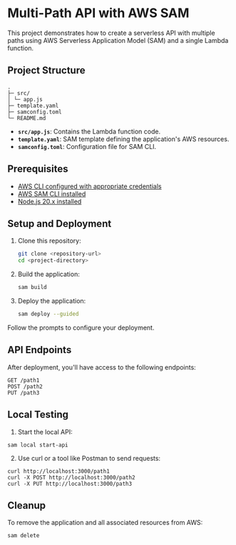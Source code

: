# Multi-Path API with AWS SAM

This project demonstrates how to create a serverless API with multiple paths using AWS Serverless Application Model (SAM) and a single Lambda function.

## Project Structure
```
.
├─ src/
│ └─ app.js
├─ template.yaml
├─ samconfig.toml
└─ README.md
```

- **`src/app.js`**: Contains the Lambda function code.
- **`template.yaml`**: SAM template defining the application's AWS resources.
- **`samconfig.toml`**: Configuration file for SAM CLI.

## Prerequisites

- [AWS CLI configured with appropriate credentials](https://docs.aws.amazon.com/cli/latest/userguide/cli-configure-quickstart.html)
- [AWS SAM CLI installed](https://docs.aws.amazon.com/serverless-application-model/latest/developerguide/install-sam-cli.html)
- [Node.js 20.x installed](https://nodejs.org/)

## Setup and Deployment

1. Clone this repository:
   ```bash
   git clone <repository-url>
   cd <project-directory>
    ```

2. Build the application:
    ```bash
    sam build
    ```

3. Deploy the application:
    ```bash
    sam deploy --guided
    ```
Follow the prompts to configure your deployment.

## API Endpoints
After deployment, you'll have access to the following endpoints:
```
GET /path1
POST /path2
PUT /path3
```

## Local Testing
1. Start the local API:
```
sam local start-api
```

2. Use curl or a tool like Postman to send requests:
```
curl http://localhost:3000/path1
curl -X POST http://localhost:3000/path2
curl -X PUT http://localhost:3000/path3
```

## Cleanup
To remove the application and all associated resources from AWS:
```
sam delete
```
